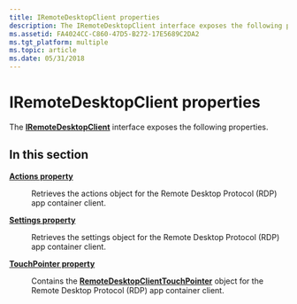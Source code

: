 ```yaml
---
title: IRemoteDesktopClient properties
description: The IRemoteDesktopClient interface exposes the following properties.
ms.assetid: FA4024CC-C860-47D5-B272-17E5689C2DA2
ms.tgt_platform: multiple
ms.topic: article
ms.date: 05/31/2018
---
```


# IRemoteDesktopClient properties

The [**IRemoteDesktopClient**](/windows/win32/api/rdpappcontainerclient/nn-rdpappcontainerclient-iremotedesktopclient) interface exposes the following properties.

## In this section

<dl> <dt>

[**Actions property**](/windows/win32/api/rdpappcontainerclient/nf-rdpappcontainerclient-iremotedesktopclient-get_actions)
</dt> <dd>

Retrieves the actions object for the Remote Desktop Protocol (RDP) app container client.

</dd> <dt>

[**Settings property**](iremotedesktopclient-settings.md)
</dt> <dd>

Retrieves the settings object for the Remote Desktop Protocol (RDP) app container client.

</dd> <dt>

[**TouchPointer property**](/windows/win32/api/rdpappcontainerclient/nf-rdpappcontainerclient-iremotedesktopclient-get_touchpointer)
</dt> <dd>

Contains the [**RemoteDesktopClientTouchPointer**](/windows/win32/api/rdpappcontainerclient/nn-rdpappcontainerclient-iremotedesktopclienttouchpointer) object for the Remote Desktop Protocol (RDP) app container client.

</dd> </dl>

 

 